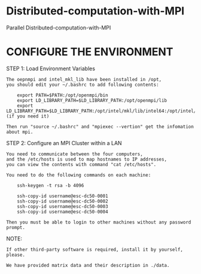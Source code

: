 # Distributed-computation-with-MPI
Parallel Distributed-computation-with-MPI

CONFIGURE THE ENVIRONMENT
=========================

STEP 1: Load Environment Variables

    The oepnmpi and intel_mkl_lib have been installed in /opt,
    you should edit your ~/.bashrc to add following contents: 

        export PATH=$PATH:/opt/openmpi/bin
        export LD_LIBRARY_PATH=$LD_LIBRARY_PATH:/opt/openmpi/lib
        export LD_LIBRARY_PATH=$LD_LIBRARY_PATH:/opt/intel/mkl/lib/intel64:/opt/intel/lib/intel64 (if you need it)

    Then run "source ~/.bashrc" and "mpiexec --vertion" get the infomation about mpi. 


STEP 2: Configure an MPI Cluster within a LAN

    You need to communicate between the four computers,
    and the /etc/hosts is used to map hostnames to IP addresses,
    you can view the contents with command "cat /etc/hosts".

    You need to do the following commands on each machine:

        ssh-keygen -t rsa -b 4096

        ssh-copy-id username@esc-dc50-0001
        ssh-copy-id username@esc-dc50-0002
        ssh-copy-id username@esc-dc50-0003
        ssh-copy-id username@esc-dc50-0004

    Then you must be able to login to other machines without any password prompt.

NOTE:

    If other third-party software is required, install it by yourself, please.

    We have provided matrix data and their description in ./data.

